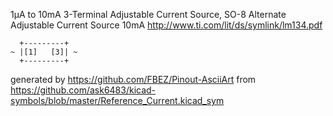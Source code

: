 1μA to 10mA 3-Terminal Adjustable Current Source, SO-8 Alternate
Adjustable Current Source 10mA
http://www.ti.com/lit/ds/symlink/lm134.pdf


	  +---------+
	~ |[1]   [3]| ~
	  +---------+


generated by https://github.com/FBEZ/Pinout-AsciiArt from https://github.com/ask6483/kicad-symbols/blob/master/Reference_Current.kicad_sym